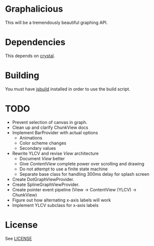 # Graphalicious

This will be a tremendously beautiful graphing API.

# Dependencies

This depends on [crystal](https://github.com/unixpickle/crystal).

# Building

You must have [jsbuild](https://github.com/unixpickle/jsbuild) installed in order to use the build script.

# TODO

 * Prevent selection of canvas in graph.
 * Clean up and clarify ChunkView docs
 * Implement BarProvider with actual options
   * Animations
   * Color scheme changes
   * Secondary values
 * Rewrite YLCV and revise *View* architecture
   * Document *View* better
   * Give *ContentView* complete power over scrolling and drawing
   * Do not attempt to use a finite state machine
   * Separate base class for handling 300ms delay for splash screen
 * Create DotGraphViewProvider.
 * Create SplineGraphViewProvider.
 * Create pointer event pipeline (View -> ContentView (YLCV) -> ChunkView)
 * Figure out how alternating x-axis labels will work
 * Implement YLCV subclass for x-axis labels

# License

See [LICENSE](LICENSE)
